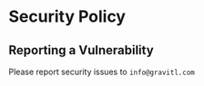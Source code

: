 # Security Policy

## Reporting a Vulnerability

Please report security issues to `info@gravitl.com`